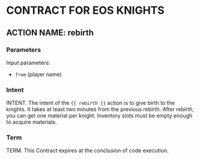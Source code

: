 # CONTRACT FOR EOS KNIGHTS

## ACTION NAME: rebirth

### Parameters
Input parameters:

* `from` (player name)

### Intent
INTENT. The intent of the `{{ rebirth }}` action is to give birth to the knights. It takes at least two minutes from the previous rebirth. After rebirth, you can get one material per knight. Inventory slots must be empty enough to acquire materials.

### Term
TERM. This Contract expires at the conclusion of code execution.
